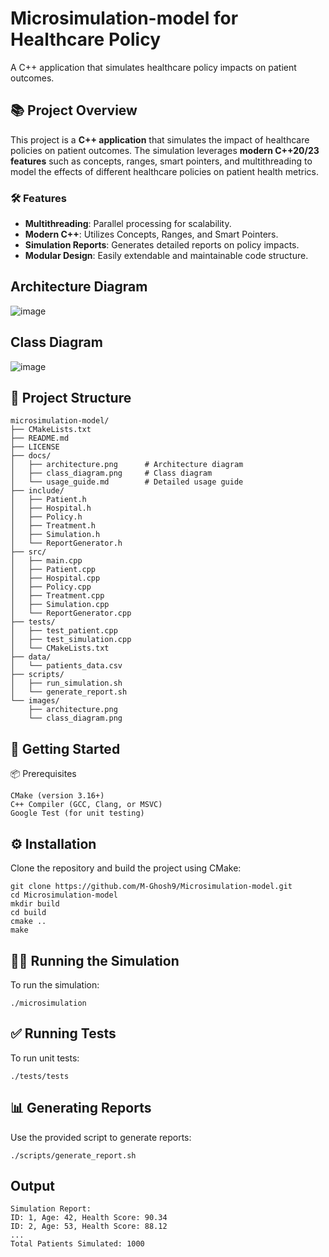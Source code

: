 # Microsimulation-model for Healthcare Policy
A C++ application that simulates healthcare policy impacts on patient outcomes. 

## 📚 Project Overview
This project is a **C++ application** that simulates the impact of healthcare policies on patient outcomes. The simulation leverages **modern C++20/23 features** such as concepts, ranges, smart pointers, and multithreading to model the effects of different healthcare policies on patient health metrics.

### 🛠️ Features
- **Multithreading**: Parallel processing for scalability.
- **Modern C++**: Utilizes Concepts, Ranges, and Smart Pointers.
- **Simulation Reports**: Generates detailed reports on policy impacts.
- **Modular Design**: Easily extendable and maintainable code structure.

## Architecture Diagram
![image](https://github.com/user-attachments/assets/4a664074-ad57-4218-946c-52c638709db9)

## Class Diagram
![image](https://github.com/user-attachments/assets/2d7cbbd5-033e-4093-8cea-4541dd5cb3ac)


## 📂 Project Structure
```plaintext
microsimulation-model/
├── CMakeLists.txt
├── README.md
├── LICENSE
├── docs/
│   ├── architecture.png      # Architecture diagram
│   ├── class_diagram.png     # Class diagram
│   └── usage_guide.md        # Detailed usage guide
├── include/
│   ├── Patient.h
│   ├── Hospital.h
│   ├── Policy.h
│   ├── Treatment.h
│   ├── Simulation.h
│   └── ReportGenerator.h
├── src/
│   ├── main.cpp
│   ├── Patient.cpp
│   ├── Hospital.cpp
│   ├── Policy.cpp
│   ├── Treatment.cpp
│   ├── Simulation.cpp
│   └── ReportGenerator.cpp
├── tests/
│   ├── test_patient.cpp
│   ├── test_simulation.cpp
│   └── CMakeLists.txt
├── data/
│   └── patients_data.csv
├── scripts/
│   ├── run_simulation.sh
│   └── generate_report.sh
└── images/
    ├── architecture.png
    └── class_diagram.png
``` 

## 🚀 Getting Started
📦 Prerequisites
```plaintext
CMake (version 3.16+)
C++ Compiler (GCC, Clang, or MSVC)
Google Test (for unit testing)
```

## ⚙️ Installation
Clone the repository and build the project using CMake:
```plaintext
git clone https://github.com/M-Ghosh9/Microsimulation-model.git
cd Microsimulation-model
mkdir build
cd build
cmake ..
make
```

## 🏃‍♂️ Running the Simulation
To run the simulation:
```plaintext
./microsimulation
```

## ✅ Running Tests
To run unit tests:
```plaintext
./tests/tests
```

## 📊 Generating Reports
Use the provided script to generate reports:
```plaintext
./scripts/generate_report.sh
```
## Output
```plaintext
Simulation Report:
ID: 1, Age: 42, Health Score: 90.34
ID: 2, Age: 53, Health Score: 88.12
...
Total Patients Simulated: 1000
```





